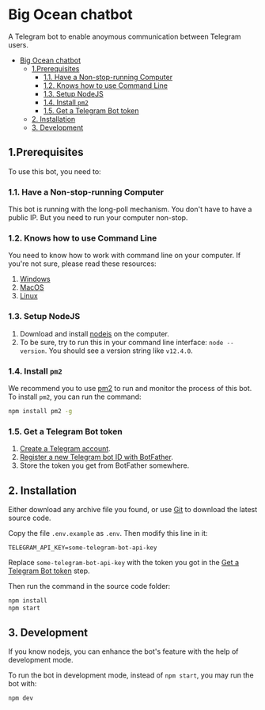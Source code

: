 # Big Ocean chatbot

A Telegram bot to enable anoymous communication between Telegram users.

- [Big Ocean chatbot](#Big-Ocean-chatbot)
	- [1.Prerequisites](#1Prerequisites)
		- [1.1. Have a Non-stop-running Computer](#11-Have-a-Non-stop-running-Computer)
		- [1.2. Knows how to use Command Line](#12-Knows-how-to-use-Command-Line)
		- [1.3. Setup NodeJS](#13-Setup-NodeJS)
		- [1.4. Install `pm2`](#14-Install-pm2)
		- [1.5. Get a Telegram Bot token](#15-Get-a-Telegram-Bot-token)
	- [2. Installation](#2-Installation)
	- [3. Development](#3-Development)

##  1.Prerequisites

To use this bot, you need to:


###  1.1. Have a Non-stop-running Computer

This bot is running with the long-poll mechanism. You don't have to have a public IP.
But you need to run your computer non-stop.

###  1.2. Knows how to use Command Line

You need to know how to work with command line on your computer. If you're not sure,
please read these resources:

1. [Windows](https://www.computerhope.com/issues/chusedos.htm)
2. [MacOS](https://blog.teamtreehouse.com/introduction-to-the-mac-os-x-command-line)
3. [Linux](https://developer.ibm.com/tutorials/l-lpic1-103-1/)

###  1.3. Setup NodeJS

1. Download and install [nodejs](https://nodejs.org/en/download/) on the computer.
2. To be sure, try to run this in your command line interface: `node --version`.
   You should see a version string like `v12.4.0`.

###  1.4. Install `pm2`

We recommend you to use [pm2](http://pm2.keymetrics.io/) to run and monitor the process
of this bot. To install `pm2`, you can run the command:

```bash
npm install pm2 -g
```

###  1.5. Get a Telegram Bot token

1. [Create a Telegram account](https://telegramguide.com/create-a-telegram-account/).
2. [Register a new Telegram bot ID with BotFather](https://core.telegram.org/bots#6-botfather).
3. Store the token you get from BotFather somewhere.


##  2. Installation

Either download any archive file you found, or use [Git](https://git-scm.com/downloads)
to download the latest source code.

Copy the file `.env.example` as `.env`. Then modify this line in it:

```.env
TELEGRAM_API_KEY=some-telegram-bot-api-key
```

Replace `some-telegram-bot-api-key` with the token you got in the [Get a Telegram Bot token]((#15-Get-a-Telegram-Bot-token)) step.

Then run the command in the source code folder:

```bash
npm install
npm start
```

##  3. Development

If you know nodejs, you can enhance the bot's feature with the help of development mode.

To run the bot in development mode, instead of `npm start`, you may run the bot with:

```bash
npm dev
```
